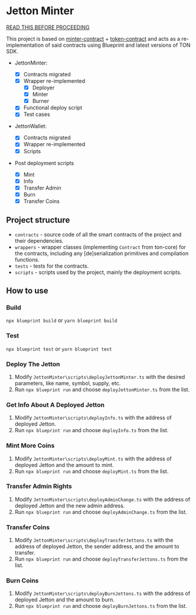 # Jetton Minter

[READ THIS BEFORE PROCEEDING](https://github.com/ton-blockchain/minter-contract?tab=readme-ov-file#protect-yourself-and-your-users)

This project is based on [minter-contract](https://github.com/ton-blockchain/minter-contract) + [token-contract](https://github.com/ton-blockchain/token-contract) and acts as a re-implementation of said contracts using Blueprint and latest versions of TON SDK.

-   JettonMinter:

    -   [x] Contracts migrated
    -   [x] Wrapper re-implemented
        -   [x] Deployer
        -   [x] Minter
        -   [x] Burner
    -   [x] Functional deploy script
    -   [x] Test cases

-   JettonWallet:

    -   [x] Contracts migrated
    -   [x] Wrapper re-implemented
    -   [x] Scripts

-   Post deployment scripts
    -   [x] Mint
    -   [x] Info
    -   [x] Transfer Admin
    -   [x] Burn
    -   [x] Transfer Coins

## Project structure

-   `contracts` - source code of all the smart contracts of the project and their dependencies.
-   `wrappers` - wrapper classes (implementing `Contract` from ton-core) for the contracts, including any [de]serialization primitives and compilation functions.
-   `tests` - tests for the contracts.
-   `scripts` - scripts used by the project, mainly the deployment scripts.

## How to use

### Build

`npx blueprint build` or `yarn blueprint build`

### Test

`npx blueprint test` or `yarn blueprint test`

### Deploy The Jetton

1. Modify `JettonMinter\scripts\deployJettonMinter.ts` with the desired parameters, like name, symbol, supply, etc.
2. Run `npx blueprint run` and choose `deployJettonMinter.ts` from the list.

### Get Info About A Deployed Jetton

1. Modify `JettonMinter\scripts\deployInfo.ts` with the address of deployed Jetton.
2. Run `npx blueprint run` and choose `deployInfo.ts` from the list.

### Mint More Coins

1. Modify `JettonMinter\scripts\deployMint.ts` with the address of deployed Jetton and the amount to mint.
2. Run `npx blueprint run` and choose `deployMint.ts` from the list.

### Transfer Admin Rights

1. Modify `JettonMinter\scripts\deployAdminChange.ts` with the address of deployed Jetton and the new admin address.
2. Run `npx blueprint run` and choose `deployAdminChange.ts` from the list.

### Transfer Coins

1. Modify `JettonMinter\scripts\deployTransferJettons.ts` with the address of deployed Jetton, the sender address, and the amount to transfer.
2. Run `npx blueprint run` and choose `deployTransferJettons.ts` from the list.

### Burn Coins

1. Modify `JettonMinter\scripts\deployBurnJettons.ts` with the address of deployed Jetton and the amount to burn.
2. Run `npx blueprint run` and choose `deployBurnJettons.ts` from the list.
